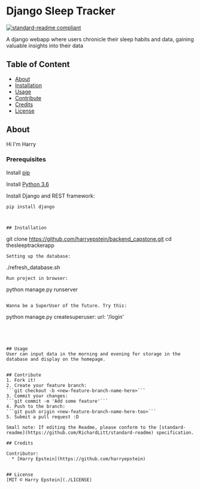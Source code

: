 # Django Sleep Tracker
[![standard-readme compliant](https://img.shields.io/badge/readme%20style-standard-brightgreen.svg?style=flat-square)](https://github.com/RichardLitt/standard-readme)

A django webapp where users chronicle their sleep habits and data, gaining valuable insights into their data

## Table of Content

- [About](#about)
- [Installation](#installation)
- [Usage](#usage)
- [Contribute](#contribute)
- [Credits](#credits)
- [License](#license)

## About
Hi I'm Harry

### Prerequisites
Install [pip](https://packaging.python.org/installing/)

Install [Python 3.6](https://www.python.org/downloads/)

Install Django and REST framework:
```
pip install django
```

```


## Installation
```
git clone https://github.com/harryepstein/backend_capstone.git
cd thesleeptrackerapp
```
Setting up the database:

```
./refresh_database.sh
```
Run project in browser:

```
python manage.py runserver
```

Wanna be a SuperUser of the future. Try this:

```
python manage.py createsuperuser:
url: '/login'
```




## Usage
User can input data in the morning and evening for storage in the database and display on the homepage.


## Contribute
1. Fork it!
2. Create your feature branch:
```git checkout -b <new-feature-branch-name-here>```
3. Commit your changes:
```git commit -m 'Add some feature'```
4. Push to the branch:
```git push origin <new-feature-branch-name-here-too>```
5. Submit a pull request :D

Small note: If editing the Readme, please conform to the [standard-readme](https://github.com/RichardLitt/standard-readme) specification.

## Credits

Contributor:
  * [Harry Epstein](https://github.com/harryepstein)


## License
[MIT © Harry Epstein](./LICENSE)
